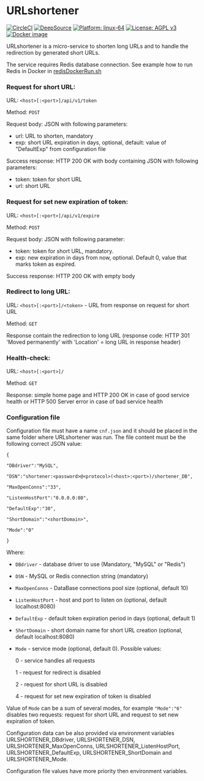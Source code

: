 # URLshortener
[![CircleCI](https://circleci.com/gh/slytomcat/URLshortener.svg?style=svg)](https://circleci.com/gh/slytomcat/URLshortener)
[![DeepSource](https://img.shields.io/badge/Deepsource-Passed-brightgreen)](https://deepsource.io/gh/slytomcat/URLshortener)
[![Platform: linux-64](https://img.shields.io/badge/Platform-linux--64-blue)]()
[![License: AGPL v3](https://img.shields.io/badge/License-AGPL%20v3-blue.svg)](https://www.gnu.org/licenses/agpl-3.0)
[![Docker image](https://img.shields.io/badge/Docker-image-blue)](https://hub.docker.com/r/slytomcat/urlshortener)

URLshortener is a micro-service to shorten long URLs and to handle the redirection by generated short URLs.

The service requires Redis database connection. See example how to run Redis in Docker in [redisDockerRun.sh](https://github.com/slytomcat/URLshortener/blob/master/redisDockerRun.sh)


### Request for short URL:

URL: `<host>[:<port>]/api/v1/token`

Method: `POST`

Request body: JSON with following parameters:

- url: URL to shorten, mandatory
- exp: short URL expiration in days, optional, default: value of "DefaultExp" from configuration file

Success response: HTTP 200 OK with body containing JSON with following parameters:

- token: token for short URL
- url: short URL

### Request for set new expiration of token:

URL: `<host>[:<port>]/api/v1/expire`

Method: `POST`

Request body: JSON with following parameter:

- token: token for short URL, mandatory.
- exp: new expiration in days from now, optional. Default 0, value that marks token as expired.

Success response: HTTP 200 OK with empty body

### Redirect to long URL:
URL: `<host>[:<port>]/<token>` - URL from response on request for short URL

Method: `GET`

Response contain the redirection to long URL (response code: HTTP 301 'Moved permanently' with 'Location' = long URL in response header)

### Health-check:
URL: `<host>[:<port>]/`

Method: `GET`

Response: simple home page and HTTP 200 OK in case of good service health or HTTP 500 Server error in case of bad service health


### Configuration file

Configuration file must have a name `cnf.json` and it should be placed in the same folder where URLshortener was run. The file content must be the following correct JSON value:

    {

    "DBdriver":"MySQL",

    "DSN":"shortener:<password>@<protocol>(<host>:<port>)/shortener_DB",

    "MaxOpenConns":"33",

    "ListenHostPort":"0.0.0.0:80",

    "DefaultExp":"30",

    "ShortDomain":"<shortDomain>",

    "Mode":"0"

    }

Where:

- `DBdriver` - database driver to use (Mandatory, "MySQL" or "Redis")
- `DSN` - MySQL or Redis connection string (mandatory)
- `MaxOpenConns` - DataBase connections pool size (optional, default 10)
- `ListenHostPort` - host and port to listen on (optional, default localhost:8080)
- `DefaultExp` - default token expiration period in days (optional, default 1)
- `ShortDomain` - short domain name for short URL creation (optional, default localhost:8080)
- `Mode` - service mode (optional, default 0). Possible values:

   0 - service handles all requests

   1 - request for redirect is disabled

   2 - request for short URL is disabled

   4 - request for set new expiration of token is disabled

Value of `Mode` can be a sum of several modes, for example `"Mode":"6"` disables two requests: request for short URL and request to set new expiration of token.

Configuration data can be also provided via environment variables URLSHORTENER_DBdriver, URLSHORTENER_DSN, URLSHORTENER_MaxOpenConns, URLSHORTENER_ListenHostPort, URLSHORTENER_DefaultExp, URLSHORTENER_ShortDomain and URLSHORTENER_Mode.

Configuration file values have more priority then environment variables.